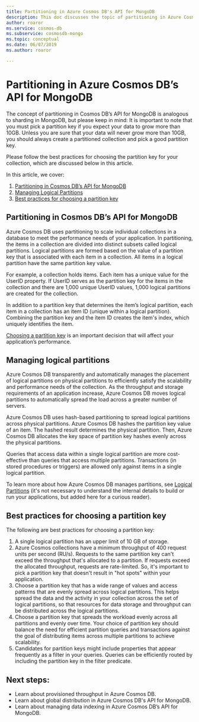```yaml
---
title: Partitioning in Azure Cosmos DB's API for MongoDB
description: This doc discusses the topic of partitioning in Azure Cosmos DB's API for MongoDB.
author: roaror
ms.service: cosmos-db
ms.subservice: cosmosdb-mongo
ms.topic: conceptual
ms.date: 06/07/2019
ms.author: roaror

---
```


# Partitioning in Azure Cosmos DB’s API for MongoDB 

The concept of partitioning in Cosmos DB’s API for MongoDB is analogous to sharding in MongoDB, but please keep in mind: 
It is important to note that you must pick a partition key if you expect your data to grow more than 10GB. Unless you are sure that your data will never grow more than 10GB, you should always create a partitioned collection and pick a good partition key.  

Please follow the best practices for choosing the partition key for your collection, which are discussed below in this article. 

In this article, we cover: 

1. [Partitioning in Cosmos DB’s API for MongoDB](#partitioning-in-cosmos-dbs-api-for-mongodb) 
2. [Managing Logical Partitions ](#managing-logical-partitions)
3. [Best practices for choosing a partition key ](#best-practices-for-choosing-a-partition-key)
 
## Partitioning in Cosmos DB’s API for MongoDB 

Azure Cosmos DB uses partitioning to scale individual collections in a database to meet the performance needs of your application. In partitioning, the items in a collection are divided into distinct subsets called logical partitions. Logical partitions are formed based on the value of a partition key that is associated with each item in a collection. All items in a logical partition have the same partition key value. 

For example, a collection holds items. Each item has a unique value for the UserID property. If UserID serves as the partition key for the items in the collection and there are 1,000 unique UserID values, 1,000 logical partitions are created for the collection. 

In addition to a partition key that determines the item’s logical partition, each item in a collection has an item ID (unique within a logical partition). Combining the partition key and the item ID creates the item's index, which uniquely identifies the item. 

[Choosing a partition key](#best-practices-for-choosing-a-partition-key) is an important decision that will affect your application’s performance. 

## Managing logical partitions 

Azure Cosmos DB transparently and automatically manages the placement of logical partitions on physical partitions to efficiently satisfy the scalability and performance needs of the collection. As the throughput and storage requirements of an application increase, Azure Cosmos DB moves logical partitions to automatically spread the load across a greater number of servers. 

Azure Cosmos DB uses hash-based partitioning to spread logical partitions across physical partitions. Azure Cosmos DB hashes the partition key value of an item. The hashed result determines the physical partition. Then, Azure Cosmos DB allocates the key space of partition key hashes evenly across the physical partitions. 

Queries that access data within a single logical partition are more cost-effective than queries that access multiple partitions. Transactions (in stored procedures or triggers) are allowed only against items in a single logical partition. 

To learn more about how Azure Cosmos DB manages partitions, see [Logical Partitions](partition-data.md#logical-partitions) (it's not necessary to understand the internal details to build or run your applications, but added here for a curious reader). 

## Best practices for choosing a partition key 

The following are best practices for choosing a partition key: 

1. A single logical partition has an upper limit of 10 GB of storage. 
2. Azure Cosmos collections have a minimum throughput of 400 request units per second (RU/s). Requests to the same partition key can't exceed the throughput that's allocated to a partition. If requests exceed the allocated throughput, requests are rate-limited. So, it's important to pick a partition key that doesn't result in "hot spots" within your application. 
3. Choose a partition key that has a wide range of values and access patterns that are evenly spread across logical partitions. This helps spread the data and the activity in your collection across the set of logical partitions, so that resources for data storage and throughput can be distributed across the logical partitions. 
4. Choose a partition key that spreads the workload evenly across all partitions and evenly over time. Your choice of partition key should balance the need for efficient partition queries and transactions against the goal of distributing items across multiple partitions to achieve scalability. 
5. Candidates for partition keys might include properties that appear frequently as a filter in your queries. Queries can be efficiently routed by including the partition key in the filter predicate. 

 

## Next steps:
- Learn about provisioned throughput in Azure Cosmos DB. 
- Learn about global distribution in Azure Cosmos DB's API for MongoDB. 
- Learn about managing data indexing in Azure Cosmos DB’s API for MongoDB. 

 